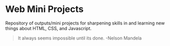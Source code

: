 # Web Mini Projects

Repository of outputs/mini projects for sharpening skills in and learning new things about HTML, CSS, and Javascript.

> It always seems impossible until its done. -Nelson Mandela
